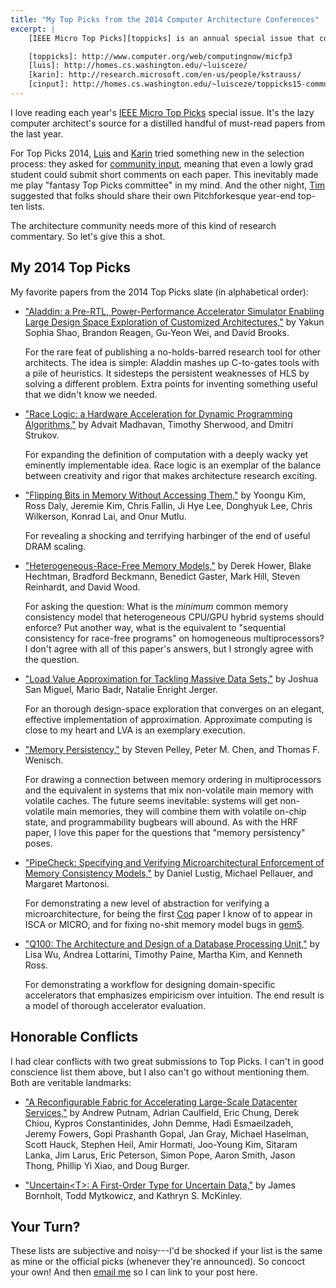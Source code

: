 ```yaml
---
title: "My Top Picks from the 2014 Computer Architecture Conferences"
excerpt: |
    [IEEE Micro Top Picks][toppicks] is an annual special issue that collects the best of each year's computer architecture conferences. This year, [the][luis] [chairs][karin] experimented with a [community input process][cinput], which meant that even a lowly grad student could read the submissions and contribute comments. Here are my favorite papers from the year.

    [toppicks]: http://www.computer.org/web/computingnow/micfp3
    [luis]: http://homes.cs.washington.edu/~luisceze/
    [karin]: http://research.microsoft.com/en-us/people/kstrauss/
    [cinput]: http://homes.cs.washington.edu/~luisceze/toppicks15-community-input.md.html
---
```

I love reading each year's [IEEE Micro Top Picks][toppicks] special issue. It's the lazy computer architect's source for a distilled handful of must-read papers from the last year.

For Top Picks 2014, [Luis][] and [Karin][] tried something new in the selection process: they asked for [community input][cinput], meaning that even a lowly grad student could submit short comments on each paper. This inevitably made me play "fantasy Top Picks committee" in my mind. And the other night, [Tim][] suggested that folks should share their own Pitchforkesque year-end top-ten lists.

The architecture community needs more of this kind of research commentary. So let's give this a shot.

[toppicks]: http://www.computer.org/web/computingnow/micfp3
[luis]: http://homes.cs.washington.edu/~luisceze/
[karin]: http://research.microsoft.com/en-us/people/kstrauss/
[cinput]: http://homes.cs.washington.edu/~luisceze/toppicks15-community-input.md.html
[tim]: http://www.cs.ucsb.edu/~sherwood/

## My 2014 Top Picks

My favorite papers from the 2014 Top Picks slate (in alphabetical order):

* ["Aladdin: a Pre-RTL, Power-Performance Accelerator Simulator Enabling Large Design Space Exploration of Customized Architectures,"][aladdin] by Yakun Sophia Shao, Brandon Reagen, Gu-Yeon Wei, and David Brooks.

  For the rare feat of publishing a no-holds-barred research tool for other architects. The idea is simple: Aladdin mashes up C-to-gates tools with a pile of heuristics. It sidesteps the persistent weaknesses of HLS by solving a different problem. Extra points for inventing something useful that we didn't know we needed.

* ["Race Logic: a Hardware Acceleration for Dynamic Programming Algorithms,"][racelogic] by Advait Madhavan, Timothy Sherwood, and Dmitri Strukov.

  For expanding the definition of computation with a deeply wacky yet eminently implementable idea. Race logic is an exemplar of the balance between creativity and rigor that makes architecture research exciting.

* ["Flipping Bits in Memory Without Accessing Them,"][flipping] by Yoongu Kim, Ross Daly, Jeremie Kim, Chris Fallin, Ji Hye Lee, Donghyuk Lee, Chris Wilkerson, Konrad Lai, and Onur Mutlu.

  For revealing a shocking and terrifying harbinger of the end of useful DRAM scaling.

* ["Heterogeneous-Race-Free Memory Models,"][hrf] by Derek Hower, Blake Hechtman, Bradford Beckmann, Benedict Gaster, Mark Hill, Steven Reinhardt, and David Wood.

  For asking the question: What is the *minimum* common memory consistency model that heterogeneous CPU/GPU hybrid systems should enforce? Put another way, what is the equivalent to "sequential consistency for race-free programs" on homogeneous multiprocessors? I don't agree with all of this paper's answers, but I strongly agree with the question.

* ["Load Value Approximation for Tackling Massive Data Sets,"][lva] by Joshua San Miguel, Mario Badr, Natalie Enright Jerger.

  For an thorough design-space exploration that converges on an elegant, effective implementation of approximation. Approximate computing is close to my heart and LVA is an exemplary execution.

* ["Memory Persistency,"][persistency] by Steven Pelley, Peter M. Chen, and Thomas F. Wenisch.

  For drawing a connection between memory ordering in multiprocessors and the equivalent in systems that mix non-volatile main memory with volatile caches. The future seems inevitable: systems will get non-volatile main memories, they will combine them with volatile on-chip state, and programmability bugbears will abound. As with the HRF paper, I love this paper for the questions that "memory persistency" poses.

* ["PipeCheck: Specifying and Verifying Microarchitectural Enforcement of Memory Consistency Models,"][pipecheck] by Daniel Lustig, Michael Pellauer, and Margaret Martonosi.

  For demonstrating a new level of abstraction for verifying a microarchitecture, for being the first [Coq][] paper I know of to appear in ISCA or MICRO, and for fixing no-shit memory model bugs in [gem5][].

* ["Q100: The Architecture and Design of a Database Processing Unit,"][q100] by Lisa Wu, Andrea Lottarini, Timothy Paine, Martha Kim, and Kenneth Ross.

  For demonstrating a workflow for designing domain-specific accelerators that emphasizes empiricism over intuition. The end result is a model of thorough accelerator evaluation.

[racelogic]: http://dl.acm.org/citation.cfm?id=2665747
[q100]: http://dl.acm.org/citation.cfm?id=2541961
[pipecheck]: https://www.princeton.edu/~dlustig/dlustig_MICRO14.pdf
[persistency]: http://dl.acm.org/citation.cfm?id=2665712
[lva]: http://www.eecg.toronto.edu/~enright/lva-micro2014.pdf
[hrf]: http://dl.acm.org/citation.cfm?id=2541981&preflayout=tabs
[flipping]: http://dl.acm.org/citation.cfm?id=2665726
[aladdin]: http://dl.acm.org/citation.cfm?id=2665689
[gem5]: http://gem5.org/Main_Page
[coq]: https://coq.inria.fr

## Honorable Conflicts

I had clear conflicts with two great submissions to Top Picks. I can't in good conscience list them above, but I also can't go without mentioning them. Both are veritable landmarks:

* ["A Reconfigurable Fabric for Accelerating Large-Scale Datacenter Services,"][catapult] by Andrew Putnam, Adrian Caulfield, Eric Chung, Derek Chiou, Kypros Constantinides, John Demme, Hadi Esmaeilzadeh, Jeremy Fowers, Gopi Prashanth Gopal, Jan Gray, Michael Haselman, Scott Hauck, Stephen Heil, Amir Hormati, Joo-Young Kim, Sitaram Lanka, Jim Larus, Eric Peterson, Simon Pope, Aaron Smith, Jason Thong, Phillip Yi Xiao, and Doug Burger.

* ["Uncertain&lt;T&gt;: A First-Order Type for Uncertain Data,"][uncertaint] by James Bornholt, Todd Mytkowicz, and Kathryn S. McKinley.

[catapult]: http://research.microsoft.com/pubs/212001/Catapult_ISCA_2014.pdf
[uncertaint]: http://research.microsoft.com/pubs/208236/asplos077-bornholtA.pdf

## Your Turn?

These lists are subjective and noisy---I'd be shocked if your list is the same as mine or the official picks (whenever they're announced). So concoct your own! And then [email me][me] so I can link to your post here.

[me]: mailto:asampson@cs.washington.edu
